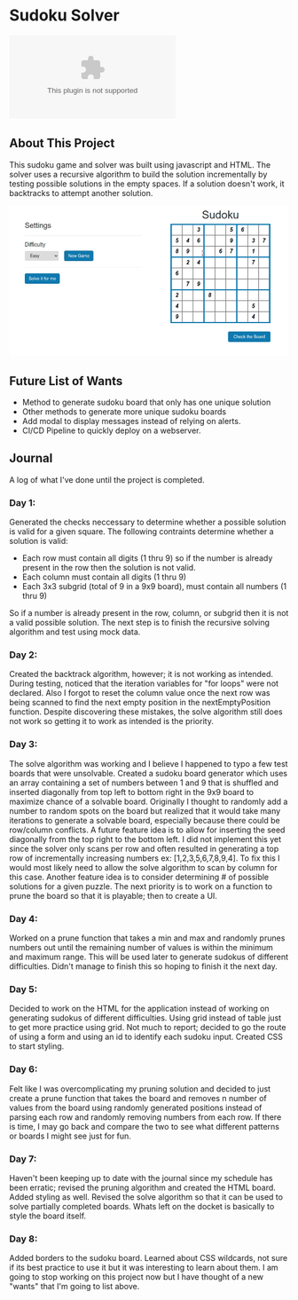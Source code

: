 # Sudoku Solver

![View the website here](sudoku.scott-curtis.com)

## About This Project
This sudoku game and solver was built using javascript and HTML. The solver uses a recursive algorithm to build the solution incrementally by testing possible solutions in the empty spaces.  If a solution doesn't work, it backtracks to attempt another solution. 

![Sudoku](https://raw.githubusercontent.com/AnodeEdge/sudoku/main/Sudoku.gif)

## Future List of Wants
- Method to generate sudoku board that only has one unique solution
- Other methods to generate more unique sudoku boards
- Add modal to display messages instead of relying on alerts.
- CI/CD Pipeline to quickly deploy on a webserver.

## Journal
A log of what I've done until the project is completed.

### Day 1: 
Generated the checks neccessary to determine whether a possible solution is valid for a given square.  The following contraints determine whether a solution is valid:
- Each row must contain all digits (1 thru 9) so if the number is already present in the row then the solution is  not valid.
- Each column must contain all digits (1 thru 9) 
- Each 3x3 subgrid (total of 9 in a 9x9 board), must contain all numbers (1 thru 9)

So if a number is already present in the row, column, or subgrid then it is not a valid possible solution. The next step is to finish the recursive solving algorithm and test using mock data.

### Day 2:
Created the backtrack algorithm, however; it is not working as intended. During testing, noticed that the iteration variables for "for loops" were not declared. Also I forgot to reset the column value once the next row was being scanned to find the next empty position in the nextEmptyPosition function. Despite discovering these mistakes, the solve algorithm still does not work so getting it to work as intended is the priority.

### Day 3:
The solve algorithm was working and I believe I happened to typo a few test boards that were unsolvable.  Created a sudoku board generator which uses an array containing a set of numbers between 1 and 9 that is shuffled and inserted diagonally from top left to bottom right in the 9x9 board to maximize chance of a solvable board.  Originally I thought to randomly add a number to random spots on the board but realized that it would take many iterations to generate a solvable board, especially because there could be row/column conflicts.  A future feature idea is to allow for inserting the seed diagonally from the top right to the bottom left.  I did not implement this yet since the solver only scans per row and often resulted in generating a top row of incrementally increasing numbers ex: [1,2,3,5,6,7,8,9,4].  To fix this I would most likely need to allow the solve algorithm to scan by column for this case. Another feature idea is to consider determining # of possible solutions for a given puzzle. The next priority is to work on a function to prune the board so that it is playable; then to create a UI.  

### Day 4:
Worked on a prune function that takes a min and max and randomly prunes numbers out until the remaining number of values is within the minimum and maximum range.  This will be used later to generate sudokus of different difficulties.  Didn't manage to finish this so hoping to finish it the next day.

### Day 5:
Decided to work on the HTML for the application instead of working on generating sudokus of different difficulties.  Using grid instead of table just to get more practice using grid.  Not much to report; decided to go the route of using a form and using an id to identify each sudoku input.  Created CSS to start styling.  

### Day 6:
Felt like I was overcomplicating my pruning solution and decided to just create a prune function that takes the board and removes n number of values from the board using randomly generated positions instead of parsing each row and randomly removing numbers from each row.  If there is time, I may go back and compare the two to see what different patterns or boards I might see just for fun.

### Day 7:
Haven't been keeping up to date with the journal since my schedule has been erratic; revised the pruning algorithm and created the HTML board. Added styling as well.  Revised the solve algorithm so that it can be used to solve partially completed boards.  Whats left on the docket is basically to style the board itself.

### Day 8:
Added borders to the sudoku board.  Learned about CSS wildcards, not sure if its best practice to use it but it was interesting to learn about them.  I am going to stop working on this project now but I have thought of a new "wants" that I'm going to list above.
